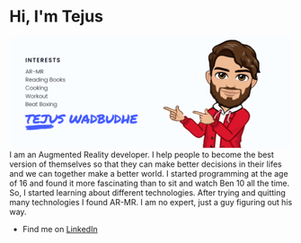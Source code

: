 # Hi, I'm Tejus 

<img src="https://github.com/TejusWadbudhe/TejusWadbudhe/blob/master/HeaderPic.png">
I am an Augmented Reality developer. I help people to become the best version of themselves so that they can make better decisions in their lifes and we can together make a better world. I started programming at the age of 16 and found it more fascinating than to sit and watch Ben 10 all the time. So, I started learning about different technologies. After trying and quitting many technologies I found AR-MR. I am no expert, just a guy figuring out his way.
<br>

- Find me on <a href="https://www.linkedin.com/in/tejusw/">LinkedIn</a>
